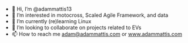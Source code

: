 - 👋 Hi, I’m @adammattis13
- 👀 I’m interested in motocross, Scaled Agile Framework, and data
- 🌱 I’m currently (re)learning Linux
- 💞️ I’m looking to collaborate on projects related to EVs
- 📫 How to reach me adam@adammattis.com or www.adammattis.com

